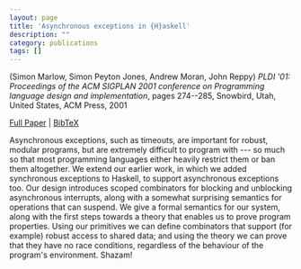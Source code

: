 ```yaml
---
layout: page
title: 'Asynchronous exceptions in {H}askell'
description: ""
category: publications
tags: []
---
```

(Simon Marlow, Simon Peyton Jones, Andrew Moran, John Reppy) *PLDI '01: Proceedings of the ACM SIGPLAN 2001 conference on Programming language design and implementation*, pages 274--285, Snowbird, Utah, United States, ACM Press, 2001

<a href="http://simonmar.github.io/bib/papers/async.pdf">Full Paper</a> | <a href="async01.bib">BibTeX</a>

Asynchronous exceptions, such as timeouts, are important for
robust, modular programs, but are extremely difficult to program with
--- so much so that most programming languages either heavily restrict
them or ban them altogether.  We extend our earlier work, in which we
added synchronous exceptions to Haskell, to support asynchronous
exceptions too.  Our design introduces scoped combinators for blocking
and unblocking asynchronous interrupts, along with a somewhat
surprising semantics for operations that can suspend.  We give a
formal semantics for our system, along with the first steps towards a
theory that enables us to prove program properties.  Using our
primitives we can define combinators that support (for example) robust
access to shared data; and using the theory we can prove that they
have no race conditions, regardless of the behaviour of the program's
environment.  Shazam!
